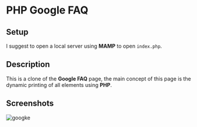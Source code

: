 # PHP Google FAQ

## Setup
I suggest to open a local server using **MAMP** to open ```index.php```.

## Description
This is a clone of the **Google FAQ** page, the main concept of this page is the dynamic printing of all elements using **PHP**.

## Screenshots

![googke](https://user-images.githubusercontent.com/85038274/151709075-89500b03-d443-4ac2-89a6-869c28738d91.PNG)
